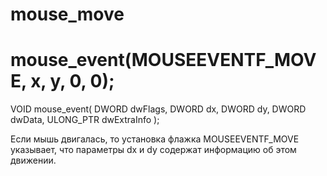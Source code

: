 # mouse_move

# mouse_event(MOUSEEVENTF_MOVE, x, y, 0, 0);

VOID mouse_event(
    DWORD dwFlags,
    DWORD dx,
    DWORD dy,
    DWORD dwData,
    ULONG_PTR dwExtraInfo
);


Если мышь двигалась, то установка флажка MOUSEEVENTF_MOVE указывает, что параметры  dx и dy содержат информацию об этом движении.

